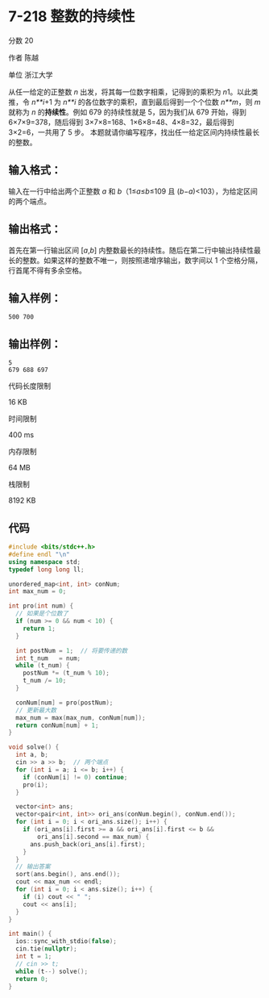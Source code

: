 # **7-218 整数的持续性**

分数 20

作者 陈越

单位 浙江大学

从任一给定的正整数 *n* 出发，将其每一位数字相乘，记得到的乘积为 *n*1。以此类推，令 *n**i*+1 为 *n**i* 的各位数字的乘积，直到最后得到一个个位数 *n**m*，则 *m* 就称为 *n* 的**持续性**。例如 679 的持续性就是 5，因为我们从 679 开始，得到 6×7×9=378，随后得到 3×7×8=168、1×6×8=48、4×8=32，最后得到 3×2=6，一共用了 5 步。
本题就请你编写程序，找出任一给定区间内持续性最长的整数。

## 输入格式：

输入在一行中给出两个正整数 *a* 和 *b*（1≤*a*≤*b*≤109 且 (*b*−*a*)<103），为给定区间的两个端点。

## 输出格式：

首先在第一行输出区间 [*a*,*b*] 内整数最长的持续性。随后在第二行中输出持续性最长的整数。如果这样的整数不唯一，则按照递增序输出，数字间以 1 个空格分隔，行首尾不得有多余空格。

## 输入样例：

```in
500 700
```

## 输出样例：

```out
5
679 688 697
```

代码长度限制

16 KB

时间限制

400 ms

内存限制

64 MB

栈限制

8192 KB

## 代码

```cpp
#include <bits/stdc++.h>
#define endl "\n"
using namespace std;
typedef long long ll;

unordered_map<int, int> conNum;
int max_num = 0;

int pro(int num) {
  // 如果是个位数了
  if (num >= 0 && num < 10) {
    return 1;
  }

  int postNum = 1;  // 将要传递的数
  int t_num   = num;
  while (t_num) {
    postNum *= (t_num % 10);
    t_num /= 10;
  }

  conNum[num] = pro(postNum);
  // 更新最大数
  max_num = max(max_num, conNum[num]);
  return conNum[num] + 1;
}

void solve() {
  int a, b;
  cin >> a >> b;  // 两个端点
  for (int i = a; i <= b; i++) {
    if (conNum[i] != 0) continue;
    pro(i);
  }

  vector<int> ans;
  vector<pair<int, int>> ori_ans(conNum.begin(), conNum.end());
  for (int i = 0; i < ori_ans.size(); i++) {
    if (ori_ans[i].first >= a && ori_ans[i].first <= b &&
        ori_ans[i].second == max_num) {
      ans.push_back(ori_ans[i].first);
    }
  }
  // 输出答案
  sort(ans.begin(), ans.end());
  cout << max_num << endl;
  for (int i = 0; i < ans.size(); i++) {
    if (i) cout << " ";
    cout << ans[i];
  }
}

int main() {
  ios::sync_with_stdio(false);
  cin.tie(nullptr);
  int t = 1;
  // cin >> t;
  while (t--) solve();
  return 0;
}
```

